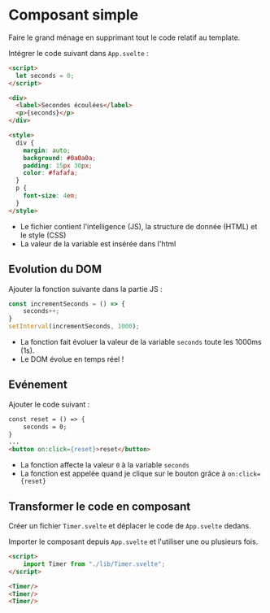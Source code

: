 # Composant simple

Faire le grand ménage en supprimant tout le code relatif au template.

Intégrer le code suivant dans `App.svelte` :

```html
<script>
  let seconds = 0;
</script>

<div>
  <label>Secondes écoulées</label>
  <p>{seconds}</p>
</div>

<style>
  div {
    margin: auto;
    background: #0a0a0a;
    padding: 15px 30px;
    color: #fafafa;
  }
  p {
    font-size: 4em;
  }
</style>
```

* Le fichier contient l'intelligence (JS), la structure de donnée (HTML) et le style (CSS)
* La valeur de la variable est insérée dans l'html

## Evolution du DOM

Ajouter la fonction suivante dans la partie JS :

```js
const incrementSeconds = () => {
    seconds++;
}
setInterval(incrementSeconds, 1000);
```

* La fonction fait évoluer la valeur de la variable `seconds` toute les 1000ms (1s).
* Le DOM évolue en temps réel !

## Evénement

Ajouter le code suivant :

```html
const reset = () => {
    seconds = 0;
}
...
<button on:click={reset}>reset</button>
```

* La fonction affecte la valeur `0` à la variable `seconds`
* La fonction est appelée quand je clique sur le bouton grâce à `on:click={reset}`

## Transformer le code en composant

Créer un fichier `Timer.svelte` et déplacer le code de `App.svelte` dedans.

Importer le composant depuis `App.svelte` et l'utiliser une ou plusieurs fois.

```html
<script>
    import Timer from "./lib/Timer.svelte";
</script>

<Timer/>
<Timer/>
<Timer/>
```
